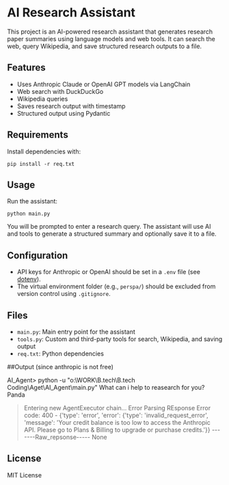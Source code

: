# AI Research Assistant

This project is an AI-powered research assistant that generates research paper summaries using language models and web tools. It can search the web, query Wikipedia, and save structured research outputs to a file.

## Features
- Uses Anthropic Claude or OpenAI GPT models via LangChain
- Web search with DuckDuckGo
- Wikipedia queries
- Saves research output with timestamp
- Structured output using Pydantic

## Requirements
Install dependencies with:
```
pip install -r req.txt
```

## Usage
Run the assistant:
```
python main.py
```
You will be prompted to enter a research query. The assistant will use AI and tools to generate a structured summary and optionally save it to a file.

## Configuration
- API keys for Anthropic or OpenAI should be set in a `.env` file (see [dotenv](https://pypi.org/project/python-dotenv/)).
- The virtual environment folder (e.g., `perspa/`) should be excluded from version control using `.gitignore`.

## Files
- `main.py`: Main entry point for the assistant
- `tools.py`: Custom and third-party tools for search, Wikipedia, and saving output
- `req.txt`: Python dependencies

##Output (since anthropic is not free)

AI_Agent> python -u "o:\WORK\B.tech\B.tech Coding\Aget\AI_Agent\main.py"
What can i help to reasearch for you? Panda


> Entering new AgentExecutor chain...
Error Parsing REsponse Error code: 400 - {'type': 'error', 'error': {'type': 'invalid_request_error', 'message': 'Your credit balance is too low to access the Anthropic API. Please go to Plans & Billing to upgrade or purchase credits.'}} -------Raw_repsonse-----  None  

## License
MIT License